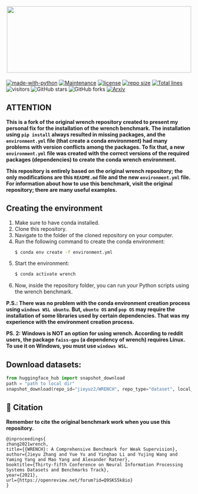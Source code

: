 <h1 style="text-align:center">
<img style="vertical-align:middle" width="500" height="180" src="./images/wrench_logo.png" />
</h1>

[![made-with-python](https://img.shields.io/badge/Made%20with-Python3-1f425f.svg?color=purple)](https://www.python.org/)
[![Maintenance](https://img.shields.io/badge/Maintained%3F-yes-green.svg)](https://github.com/JieyuZ2/wrench/commits/main)
[![license](https://img.shields.io/badge/License-Apache%202.0-blue.svg)](https://opensource.org/licenses/Apache-2.0)
[![repo size](https://img.shields.io/github/repo-size/JieyuZ2/wrench.svg)](https://github.com/JieyuZ2/wrench/archive/master.zip)
[![Total lines](https://img.shields.io/tokei/lines/github/JieyuZ2/wrench?color=red)](https://github.com/JieyuZ2/wrench)
![visitors](https://visitor-badge.glitch.me/badge?page_id=JieyuZ2/wrench)
![GitHub stars](https://img.shields.io/github/stars/JieyuZ2/wrench.svg?color=green)
![GitHub forks](https://img.shields.io/github/forks/JieyuZ2/wrench?color=9cf)
[![Arxiv](https://img.shields.io/badge/ArXiv-2109.11377-orange.svg)](https://arxiv.org/abs/2109.11377) 


## **ATTENTION**

**This is a fork of the original wrench repository created to present my personal fix for the installation of the wrench benchmark. The installation using `pip install` always resulted in missing packages, and the `environment.yml` file (that create a conda environment) had many problems with version conflicts among the packages. To fix that, a new `environment.yml` file was created with the correct versions of the required packages (dependencies) to create the conda wrench environment.**

**This repository is entirely based on the original wrench repository; the only modifications are this `README.md` file and the new `environment.yml` file. For information about how to use this benchmark, visit the original repository; there are many useful examples.**

## Creating the environment

1. Make sure to have conda installed.
2. Clone this repository.
3. Navigate to the folder of the cloned repository on your computer.
4. Run the following command to create the conda environment:
    ```bash
    $ conda env create -f environment.yml
    ```
5. Start the environment:
    ```bash
    $ conda activate wrench
    ```
6. Now, inside the repository folder, you can run your Python scripts using the wrench benchmark.

**P.S.: There was no problem with the conda environment creation process using `windows WSL ubuntu`. But, `ubuntu OS` and `pop OS` may require the installation of some libraries used by certain dependencies. That was my experience with the environment creation process.**

**PS. 2: Windows is NOT an option for using wrench. According to reddit users, the package `faiss-gpu` (a dependency of wrench) requires Linux. To use it on Windows, you must use `windows WSL`.**

## Download datasets:

```python
from huggingface_hub import snapshot_download
path = "path to local dir"
snapshot_download(repo_id="jieyuz2/WRENCH", repo_type="dataset", local_dir=path)
```

## 🔧 Citation

**Remember to cite the original benchmark work when you use this repository.**

```
@inproceedings{
zhang2021wrench,
title={{WRENCH}: A Comprehensive Benchmark for Weak Supervision},
author={Jieyu Zhang and Yue Yu and Yinghao Li and Yujing Wang and Yaming Yang and Mao Yang and Alexander Ratner},
booktitle={Thirty-fifth Conference on Neural Information Processing Systems Datasets and Benchmarks Track},
year={2021},
url={https://openreview.net/forum?id=Q9SKS5k8io}
}
```
